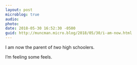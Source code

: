 ```yaml
---
layout: post
microblog: true
audio: 
photo: 
date: 2018-05-30 16:52:30 -0500
guid: http://muncman.micro.blog/2018/05/30/i-am-now.html
---
```

I am now the parent of _two_ high schoolers. 

I’m feeling some feels. 
